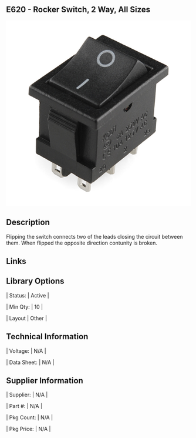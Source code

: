 ## E620 - Rocker Switch, 2 Way, All Sizes
 

![image](CAD/E620/image.png)

 

## Description   

 

Flipping the switch connects two of the leads closing the circuit between them. When flipped the opposite direction contunity is broken.



## Links   



## Library Options

 

| Status: | Active |

| Min Qty: | 10 |

| Layout | Other |

 

## Technical Information


| Voltage: | N/A |

| Data Sheet: | N/A |


## Supplier Information

 

| Supplier: | N/A |

| Part #: | N/A |        

| Pkg Count: | N/A |

| Pkg Price: | N/A |